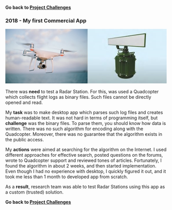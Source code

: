 **Go back to [Project Challenges](../../README.md#project-challenges)**

### 2018 - My first Commercial App
![picture](../pictures/projects/OKO/Quadcopter-Radar.jpg)

There was **need** to test a Radar Station.
For this, was used a Quadcopter which collects flight logs as binary files.
Such files cannot be directly opened and read.

My **task** was to make desktop app which parses such log files and creates human-readable text.
It was not hard in terms of programming itself, but **challenge** was the binary files. 
To parse them, you should know how data is written.
There was no such algorithm for encoding along with the Quadcopter.
Moreover, there was no guarantee that the algorithm exists in the public access. 

My **actions** were aimed at searching for the algorithm on the Internet. 
I used different approaches for effective search, posted questions on the forums, 
wrote to Quadcopter support and reviewed tones of articles.
Fortunately, I found the algorithm in about 2 weeks, and then started implementation. 
Even though I had no experience with desktop,
I quickly figured it out, and it took me less than 1 month to developed app from scratch.

As a **result**, research team was able to test Radar Stations using this app as a custom (trusted) solution.

**Go back to [Project Challenges](../../README.md#project-challenges)**